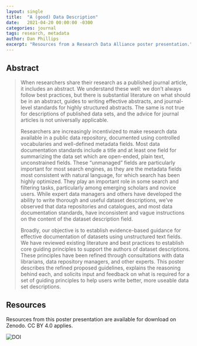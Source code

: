```yaml
---
layout: single
title:  "A (good) Data Description"
date:   2021-04-20 00:00:00 -0300
categories: journal
tags: research, metadata
author: Dan Phillips
excerpt: "Resources from a Research Data Alliance poster presentation."
---
```


## Abstract

>When researchers share their research as a published journal article, it includes an abstract. We understand these well: we don’t always follow best practices, but there is substantial literature on what should be in an abstract, guides to writing effective abstracts, and journal-level standards for highly structured abstracts. The same is not true for descriptions of published data sets, and the advice for journal articles is not universally applicable.
>
>Researchers are increasingly incentivized to make research data available in a public data repository, documented using controlled vocabularies and well-defined metadata fields. Most data documentation standards include a title and at least one field for summarizing the data set which are open-ended, plain text, unconstrained fields. These “unmanaged” fields are particularly important for most search engines, as they are the metadata fields most consistent with natural language, for which search has been highly optimized. They play an important role in some search and filtering tasks, particularly among emerging scholars and novice users. While expert data managers and others have developed the ability to write thorough and useful dataset descriptions, we’ve observed that data repositories and catalogues, and most data documentation standards, have inconsistent and vague instructions on the content of the dataset description field.
>
>Broadly, our objective is to establish evidence-based guidance for effective documentation of datasets using unstructured text fields. We have reviewed existing literature and best practices to establish core guiding principles to support the authors of dataset descriptions. These principles have been refined through consultations with data librarians, data repository managers, and other experts. This poster describes the refined proposed guidelines, explains the reasoning behind each, and solicits input and feedback on what is required for a set of guiding principles to help users write better, more useable data set descriptions.

## Resources

Resources from this poster presentation are available for download on Zenodo. CC BY 4.0 applies.

<img decoding="async" src="https://zenodo.org/badge/DOI/10.5281/zenodo.4709835.svg" alt="DOI">